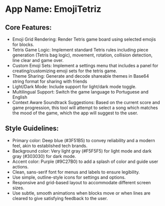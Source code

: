 # **App Name**: EmojiTetriz

## Core Features:

- Emoji Grid Rendering: Render Tetris game board using selected emojis for blocks.
- Tetris Game Logic: Implement standard Tetris rules including piece generation (Tetris bag logic), movement, rotation, collision detection, line clear and game over.
- Custom Emoji Sets: Implement a settings menu that includes a panel for creating/customizing emoji sets for the tetris game.
- Theme Sharing: Generate and decode shareable themes in Base64 string format for sharing with friends
- Light/Dark Mode: Include support for light/dark mode toggle.
- Multilingual Support: Switch the game language to Portuguese and English
- Context Aware Soundtrack Suggestions: Based on the current score and game progression, this tool will attempt to select a song which matches the mood of the game, which the app will suggest to the user.

## Style Guidelines:

- Primary color: Deep blue (#3F51B5) to convey reliability and a modern feel, akin to established tech brands.
- Background color: Very light gray (#F5F5F5) for light mode and dark gray (#303030) for dark mode.
- Accent color: Purple (#9C27B0) to add a splash of color and guide user actions.
- Clean, sans-serif font for menus and labels to ensure legibility.
- Use simple, outline-style icons for settings and options.
- Responsive and grid-based layout to accommodate different screen sizes.
- Use subtle, smooth animations when blocks move or when lines are cleared to give satisfying feedback to the user.